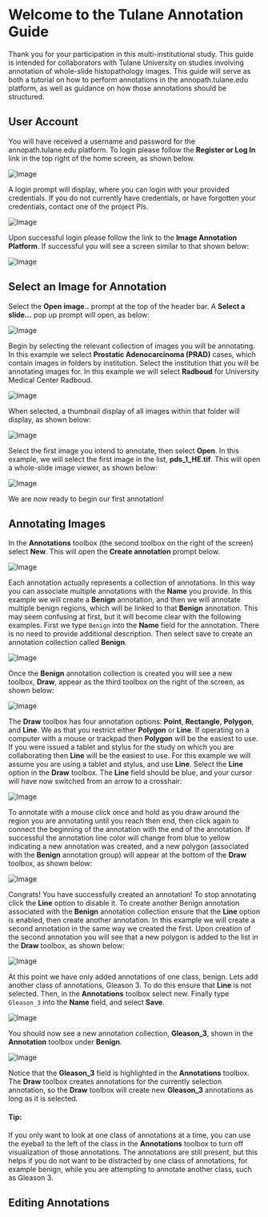 # Welcome to the Tulane Annotation Guide

Thank you for your participation in this multi-institutional study. This guide is intended for collaborators with Tulane University on studies involving annotation of whole-slide histopathology images. This guide will serve as both a tutorial on how to perform annotations in the annopath.tulane.edu platform, as well as guidance on how those annotations should be structured.

## User Account
You will have received a username and password for the annopath.tulane.edu platform. To login please follow the **Register or Log In** link in the top right of the home screen, as shown below.

![Image](images/login.png)

A login prompt will display, where you can login with your provided credentials. If you do not currently have credentials, or have forgotten your credentials, contact one of the project PIs.

![Image](images/login_prompt.png)

Upon successful login please follow the link to the **Image Annotation Platform**. If successful you will see a screen similar to that shown below:

![Image](images/iap.png)

## Select an Image for Annotation

Select the **Open image..** prompt at the top of the header bar. A **Select a slide...** pop up prompt will open, as below:

![Image](images/open_image.png)

Begin by selecting the relevant collection of images you will be annotating. In this example we select **Prostatic Adenocarcinoma (PRAD)** cases, which contain images in folders by institution. Select the institution that you will be annotating images for. In this example we will select **Radboud** for University Medical Center Radboud. 

![Image](images/prad.png)

When selected, a thumbnail display of all images within that folder will display, as shown below:

![Image](images/prad_select.png)

Select the first image you intend to annotate, then select **Open**. In this example, we will select the first image in the list, **pds_1_HE.tif**. This will open a whole-slide image viewer, as shown below: 

![Image](images/pds_1.png)

We are now ready to begin our first annotation!

## Annotating Images

In the **Annotations** toolbox (the second toolbox on the right of the screen) select **New**. This will open the **Create annotation** prompt below.

![Image](images/new_annot.png)

Each annotation actually represents a collection of annotations. In this way you can associate multiple annotations with the **Name** you provide. In this example we will create a **Benign** annotation, and then we will annotate multiple benign regions, which will be linked to that **Benign** annotation. This may seem confusing at first, but it will become clear with the following examples. First we type `Benign` into the **Name** field for the annotation. There is no need to provide additional description. Then select save to create an annotation collection called **Benign**. 

![Image](images/create_benign.png)

Once the **Benign** annotation collection is created you will see a new toolbox, **Draw**, appear as the third toolbox on the right of the screen, as shown below:

![Image](images/draw.png)

The **Draw** toolbox has four annotation options: **Point**, **Rectangle**, **Polygon**, and **Line**. We as that you restrict either **Polygon** or **Line**. If operating on a computer with a mouse or trackpad then **Polygon** will be the easiest to use. If you were issued a tablet and stylus for the study on which you are collaborating then **Line** will be the easiest to use. For this example we will assume you are using a tablet and stylus, and use **Line**. Select the **Line** option in the **Draw** toolbox. The **Line** field should be blue, and your cursor will have now switched from an arrow to a crosshair:

![Image](images/line.png)

To annotate with a mouse click once and hold as you draw around the region you are annotating until you reach then end, then click again to connect the beginning of the annotation with the end of the annotation. If successful the annotation line color will change from blue to yellow indicating a new annotation was created, and a new polygon (associated with the **Benign** annotation group) will appear at the bottom of the **Draw** toolbox, as shown below:

![Image](images/new_annot.png)

Congrats! You have successfully created an annotation! To stop annotating click the **Line** option to disable it. To create another Benign annotation associated with the **Benign** annotation collection ensure that the **Line** option is enabled, then create another annotation. In this example we will create a second annotation in the same way we created the first. Upon creation of the second annotation you will see that a new polygon is added to the list in the **Draw** toolbox, as shown below:

![Image](images/second_annot.png)

At this point we have only added annotations of one class, benign. Lets add another class of annotations, Gleason 3. To do this ensure that **Line** is not selected. Then, in the **Annotations** toolbox select new. Finally type `Gleason_3` into the **Name** field, and select **Save**.

![Image](images/new_g3.png)

You should now see a new annotation collection, **Gleason_3**, shown in the **Annotation** toolbox under **Benign**.

![Image](images/g3_annot.png)

Notice that the **Gleason_3** field is highlighted in the **Annotations** toolbox. The **Draw** toolbox creates annotations for the currently selection annotation, so the **Draw** toolbox will create new **Gleason_3** annotations as long as it is selected.

#### Tip: 
If you only want to look at one class of annotations at a time, you can use the eyeball to the left of the class in the **Annotations** toolbox to turn off visualization of those annotations. The annotations are still present, but this helps if you do not want to be distracted by one class of annotations, for example benign, while you are attempting to annotate another class, such as Gleason 3. 

## Editing Annotations
